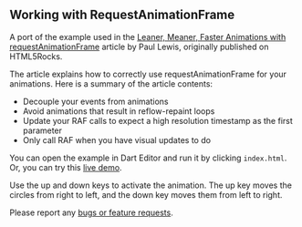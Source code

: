 ## Working with RequestAnimationFrame

A port of the example used in the
[Leaner, Meaner, Faster Animations with requestAnimationFrame](http://www.html5rocks.com/en/tutorials/speed/animations/)
article by Paul Lewis, originally published on HTML5Rocks.

The article explains how to correctly use requestAnimationFrame for your
animations. Here is a summary of the article contents:

* Decouple your events from animations
* Avoid animations that result in reflow-repaint loops
* Update your RAF calls to expect a high resolution timestamp as the first
parameter
* Only call RAF when you have visual updates to do

You can open the example in Dart Editor and run it by clicking `index.html`.
Or, you can try this
[live demo](http://www.dartlang.org/samples/raf/).

Use the up and down keys to activate the animation. The up key moves the
circles from right to left, and the down key moves them from left to right.

Please report any [bugs or feature requests](http://dartbug.com/new).
